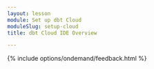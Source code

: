 ```yaml
---
layout: lesson
module: Set up dbt Cloud
moduleSlug: setup-cloud
title: dbt Cloud IDE Overview

---
```


{% include options/ondemand/feedback.html %}